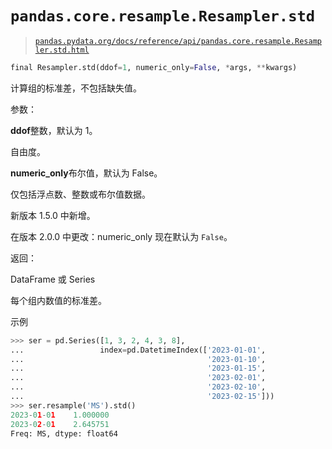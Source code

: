 # `pandas.core.resample.Resampler.std`

> [`pandas.pydata.org/docs/reference/api/pandas.core.resample.Resampler.std.html`](https://pandas.pydata.org/docs/reference/api/pandas.core.resample.Resampler.std.html)

```py
final Resampler.std(ddof=1, numeric_only=False, *args, **kwargs)
```

计算组的标准差，不包括缺失值。

参数：

**ddof**整数，默认为 1。

自由度。

**numeric_only**布尔值，默认为 False。

仅包括浮点数、整数或布尔值数据。

新版本 1.5.0 中新增。

在版本 2.0.0 中更改：numeric_only 现在默认为 `False`。

返回：

DataFrame 或 Series

每个组内数值的标准差。

示例

```py
>>> ser = pd.Series([1, 3, 2, 4, 3, 8],
...                 index=pd.DatetimeIndex(['2023-01-01',
...                                         '2023-01-10',
...                                         '2023-01-15',
...                                         '2023-02-01',
...                                         '2023-02-10',
...                                         '2023-02-15']))
>>> ser.resample('MS').std()
2023-01-01    1.000000
2023-02-01    2.645751
Freq: MS, dtype: float64 
```
